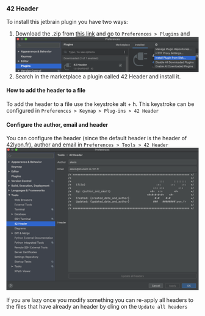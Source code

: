 ### 42 Header

To install this jetbrain plugin you have two ways:
1. Download the .zip from [this link](https://github.com/alexisvisco/42header/releases) and go to `Preferences > Plugins` and
![how to install the plugin manually](.github/how-to-install-manually.png)
2. Search in the marketplace a plugin called 42 Header and install it.

#### How to add the header to a file

To add the header to a file use the keystroke alt + h.
This keystroke can be configured in `Preferences > Keymap > Plug-ins > 42 Header`

#### Configure the author, email and header

You can configure the header (since the default header is the header of 42lyon.fr), author and email in `Preferences > Tools > 42 Header`
![visualisation of the config of the plugin](.github/configuration.png)

If you are lazy once you modify something you can re-apply all headers to the files that have already an header by cling on the `Update all headers`



 
 

